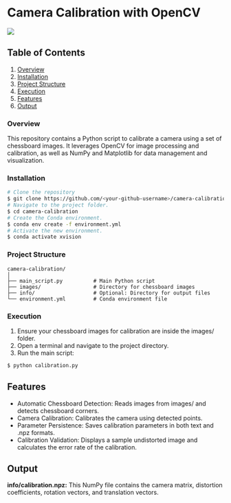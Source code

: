 # **Camera Calibration with OpenCV**
![](/https://github.com/RakhmatovShohruh/info/video.gif)

## Table of Contents

1. [Overview](https://github.com/RakhmatovShohruh/Calibration#overview)
2. [Installation](https://github.com/RakhmatovShohruh/Calibration#Installation)
3. [Project Structure](https://github.com/RakhmatovShohruh/Calibration#project-structure)
4. [Execution](https://github.com/RakhmatovShohruh/Calibration#Execution)
5. [Features](https://github.com/RakhmatovShohruh/Calibration#Features)
6. [Output](https://github.com/RakhmatovShohruh/Calibration#Output)

### **Overview**

This repository contains a Python script to calibrate a camera using a set of chessboard images. 
It leverages OpenCV for image processing and calibration, as well as NumPy and Matplotlib for data management and visualization.

### **Installation**
```bash
# Clone the repository
$ git clone https://github.com/<your-github-username>/camera-calibration.git
# Navigate to the project folder.
$ cd camera-calibration
# Create the Conda environment.
$ conda env create -f environment.yml
# Activate the new environment.
$ conda activate xvision
```
### Project Structure

```
camera-calibration/
│
├── main_script.py          # Main Python script
├── images/                 # Directory for chessboard images
├── info/                   # Optional: Directory for output files
└── environment.yml         # Conda environment file
```

### Execution
1. Ensure your chessboard images for calibration are inside the images/ folder.
2. Open a terminal and navigate to the project directory.
3. Run the main script:
```bash
$ python calibration.py
```

## Features
* Automatic Chessboard Detection: Reads images from images/ and detects chessboard corners.
* Camera Calibration: Calibrates the camera using detected points.
* Parameter Persistence: Saves calibration parameters in both text and .npz formats.
* Calibration Validation: Displays a sample undistorted image and calculates the error rate of the calibration.

## Output

**info/calibration.npz:** This NumPy file contains the camera matrix, distortion coefficients, rotation vectors, and translation vectors.
